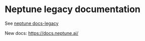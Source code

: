 # Neptune legacy documentation

See [neptune docs-legacy](https://docs-legacy.neptune.ai/index.html)

New docs: https://docs.neptune.ai/
